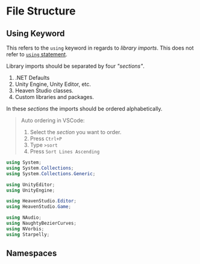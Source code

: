 # File Structure

## Using Keyword

This refers to the `using` keyword in regards to *library imports*. This does not refer to [`using` statement](https://learn.microsoft.com/en-us/dotnet/csharp/language-reference/keywords/using-statement).

Library imports should be separated by four *"sections"*.

1. .NET Defaults
2. Unity Engine, Unity Editor, etc.
3. Heaven Studio classes.
4. Custom libraries and packages.

In these *sections* the imports should be ordered alphabetically.

> Auto ordering in VSCode:
> 1. Select the *section* you want to order.
> 2. Press `Ctrl+P`
> 3. Type `>sort`
> 4. Press `Sort Lines Ascending`

```cs
using System;
using System.Collections;
using System.Collections.Generic;

using UnityEditor;
using UnityEngine;

using HeavenStudio.Editor;
using HeavenStudio.Game;

using NAudio;
using NaughtyBezierCurves;
using NVorbis;
using Starpelly;
```

## Namespaces